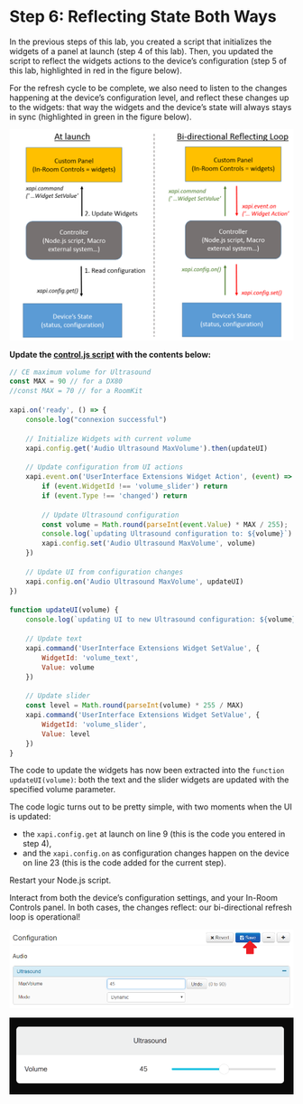 # Step 6: Reflecting State Both Ways	

In the previous steps of this lab, you created a script that initializes the widgets of a panel at launch (step 4 of this lab). Then, you updated the script to reflect the widgets actions to the device’s configuration (step 5 of this lab, highlighted in red in the figure below).

For the refresh cycle to be complete, we also need to listen to the changes happening at the device’s configuration level, and reflect these changes up to the widgets: that way the widgets and the device’s state will always stays in sync (highlighted in green in the figure below).

![Refresh Cycle](assets/images/step6-refresh-cycle.png)


**Update the [control.js script](https://github.com/CiscoDevNet/labs-xapi/blob/master/code/collab-xapi-controls/step4/control.js) with the contents below:**

```javascript
// CE maximum volume for Ultrasound
const MAX = 90 // for a DX80
//const MAX = 70 // for a RoomKit

xapi.on('ready', () => {
    console.log("connexion successful")

    // Initialize Widgets with current volume
    xapi.config.get('Audio Ultrasound MaxVolume').then(updateUI)

    // Update configuration from UI actions
    xapi.event.on('UserInterface Extensions Widget Action', (event) => {
        if (event.WidgetId !== 'volume_slider') return
        if (event.Type !== 'changed') return

        // Update Ultrasound configuration
        const volume = Math.round(parseInt(event.Value) * MAX / 255);
        console.log(`updating Ultrasound configuration to: ${volume}`)
        xapi.config.set('Audio Ultrasound MaxVolume', volume)
    })

    // Update UI from configuration changes
    xapi.config.on('Audio Ultrasound MaxVolume', updateUI)
})

function updateUI(volume) {
    console.log(`updating UI to new Ultrasound configuration: ${volume}`)

    // Update text
    xapi.command('UserInterface Extensions Widget SetValue', {
        WidgetId: 'volume_text',
        Value: volume
    })

    // Update slider 
    const level = Math.round(parseInt(volume) * 255 / MAX)
    xapi.command('UserInterface Extensions Widget SetValue', {
        WidgetId: 'volume_slider',
        Value: level
    })
}
```

The code to update the widgets has now been extracted into the `function updateUI(volume)`: 
both the text and the slider widgets are updated with the specified volume parameter.

The code logic turns out to be pretty simple, with two moments when the UI is updated: 
- the `xapi.config.get` at launch on line 9 (this is the code you entered in step 4), 
- and the `xapi.config.on` as configuration changes happen on the device on line 23 (this is the code added for the current step).

Restart your Node.js script.

Interact from both the device’s configuration settings, and your In-Room Controls panel.
In both cases, the changes reflect: our bi-directional refresh loop is operational!

![Ultrasound Configuration](assets/images/step6-ultrasound-configuration.png)

![Ultrasound Panel](assets/images/step6-ultrasound-panel.png)
